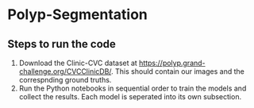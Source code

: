 # Polyp-Segmentation

## Steps to run the code

  1. Download the Clinic-CVC dataset at https://polyp.grand-challenge.org/CVCClinicDB/. This should contain our images and the correspnding ground truths.
  2. Run the Python notebooks in sequential order to train the models and collect the results. Each model is seperated into its own subsection. 
